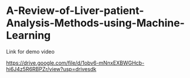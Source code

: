 # A-Review-of-Liver-patient-Analysis-Methods-using-Machine-Learning

Link for demo video 

https://drive.google.com/file/d/1obv6-mNnxEXBWGHcb-hi6J4z5R6RBPZr/view?usp=drivesdk

